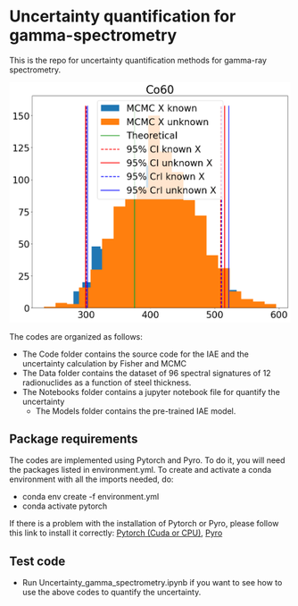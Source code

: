 # Uncertainty quantification for gamma-spectrometry

This is the repo for uncertainty quantification methods for gamma-ray spectrometry.

![ ](illustrations/ci_cri.PNG)

The codes are organized as follows:
-  The Code folder contains the source code for the IAE and the uncertainty calculation by Fisher and MCMC
-  The Data folder contains the dataset of 96 spectral signatures of 12 radionuclides as a function of steel thickness.
-  The Notebooks folder contains a jupyter notebook file for quantify the uncertainty
      - The Models folder contains the pre-trained IAE model.
## Package requirements
The codes are implemented using Pytorch and Pyro. To do it, you will need the packages listed in environment.yml. To create and activate a conda environment with all the imports needed, do:
-  conda env create -f environment.yml
-  conda activate pytorch
  
If there is a problem with the installation of Pytorch or Pyro, please follow this link to install it correctly: [Pytorch (Cuda or CPU)](https://pytorch.org/get-started/locally/), [Pyro](https://anaconda.org/conda-forge/pyro-ppl)

##  Test code
-  Run Uncertainty_gamma_spectrometry.ipynb if you want to see how to use the above codes to quantify the uncertainty.

        
